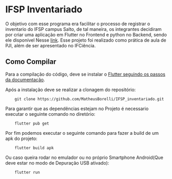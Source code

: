 # IFSP Inventariado

O objetivo com esse programa era facilitar o processo de registrar o inventario do IFSP campus Salto, de tal maneira, os integrantes decidiram por criar uma aplicação em Flutter no Frontend e python no Backend, sendo ele disponível Nesse [link](https://github.com/GabrielFS1/inventario_server). Esse projeto foi realizado como prática de aula de PJI, além de ser apresentado no IFCiência.

## Como Compilar

Para a compilação do código, deve se instalar o [Flutter seguindo os passos da documentação](https://docs.flutter.dev/get-started/install).

Após a instalação deve se realizar a clonagem do repositório:
```
    git clone https://github.com/MatheusBorelli/IFSP_inventariado.git
```

Para garantir que as dependências estejam no Projeto é necessario executar o seguinte comando no diretório:
```
    flutter pub get
```

Por fim podemos executar o seguinte comando para fazer a build de um apk do projeto:
```
    flutter build apk
```
Ou caso queira rodar no emulador ou no próprio Smartphone Android(Que deve estar no modo de Depuração USB ativado):
```
    flutter run
```